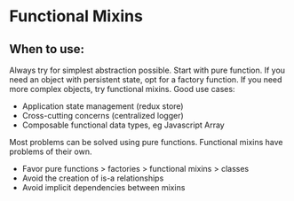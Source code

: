 # Functional Mixins

## When to use:

Always try for simplest abstraction possible.
Start with pure function.
If you need an object with persistent state, opt for a
factory function. If you need more complex objects,
try functional mixins.
Good use cases:

- Application state management (redux store)
- Cross-cutting concerns (centralized logger)
- Composable functional data types, eg Javascript Array

Most problems can be solved using pure functions. Functional
mixins have problems of their own.

- Favor pure functions > factories > functional mixins > classes
- Avoid the creation of is-a relationships
- Avoid implicit dependencies between mixins
